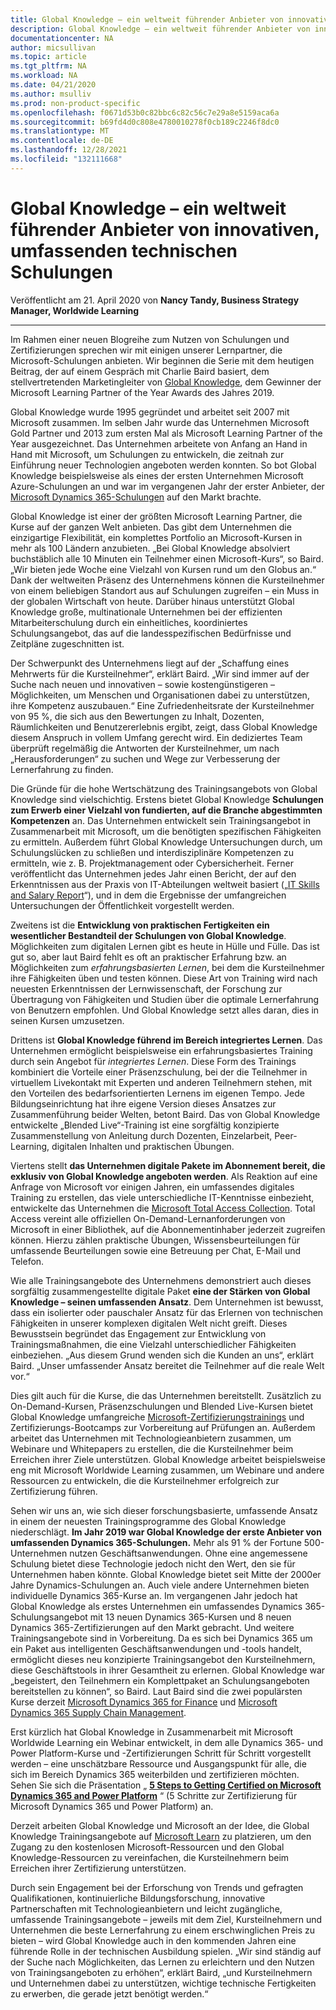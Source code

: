 ```yaml
---
title: Global Knowledge – ein weltweit führender Anbieter von innovativen, umfassenden technischen Schulungen | Microsoft-Dokumentation
description: Global Knowledge – ein weltweit führender Anbieter von innovativen, umfassenden technischen Schulungen
documentationcenter: NA
author: micsullivan
ms.topic: article
ms.tgt_pltfrm: NA
ms.workload: NA
ms.date: 04/21/2020
ms.author: msulliv
ms.prod: non-product-specific
ms.openlocfilehash: f0671d53b0c82bbc6c82c56c7e29a8e5159aca6a
ms.sourcegitcommit: b69fd4d0c808e4780010278f0cb189c2246f8dc0
ms.translationtype: MT
ms.contentlocale: de-DE
ms.lasthandoff: 12/28/2021
ms.locfileid: "132111668"
---
```

# <a name="global-knowledge---a-world-leader-in-innovative-comprehensive-tech-training"></a>Global Knowledge – ein weltweit führender Anbieter von innovativen, umfassenden technischen Schulungen

Veröffentlicht am 21. April 2020 von **Nancy Tandy, Business Strategy Manager, Worldwide Learning**

___

Im Rahmen einer neuen Blogreihe zum Nutzen von Schulungen und Zertifizierungen sprechen wir mit einigen unserer Lernpartner, die Microsoft-Schulungen anbieten. Wir beginnen die Serie mit dem heutigen Beitrag, der auf einem Gespräch mit Charlie Baird basiert, dem stellvertretenden Marketingleiter von [Global Knowledge](https://www.globalknowledge.com/), dem Gewinner der Microsoft Learning Partner of the Year Awards des Jahres 2019.

Global Knowledge wurde 1995 gegründet und arbeitet seit 2007 mit Microsoft zusammen. Im selben Jahr wurde das Unternehmen Microsoft Gold Partner und 2013 zum ersten Mal als Microsoft Learning Partner of the Year ausgezeichnet. Das Unternehmen arbeitete von Anfang an Hand in Hand mit Microsoft, um Schulungen zu entwickeln, die zeitnah zur Einführung neuer Technologien angeboten werden konnten. So bot Global Knowledge beispielsweise als eines der ersten Unternehmen Microsoft Azure-Schulungen an und war im vergangenen Jahr der erster Anbieter, der [Microsoft Dynamics 365-Schulungen](https://www.globalknowledge.com/us-en/training/course-catalog/brands/microsoft/dynamics-365/) auf den Markt brachte.

Global Knowledge ist einer der größten Microsoft Learning Partner, die Kurse auf der ganzen Welt anbieten. Das gibt dem Unternehmen die einzigartige Flexibilität, ein komplettes Portfolio an Microsoft-Kursen in mehr als 100 Ländern anzubieten. „Bei Global Knowledge absolviert buchstäblich alle 10 Minuten ein Teilnehmer einen Microsoft-Kurs“, so Baird. „Wir bieten jede Woche eine Vielzahl von Kursen rund um den Globus an.“ Dank der weltweiten Präsenz des Unternehmens können die Kursteilnehmer von einem beliebigen Standort aus auf Schulungen zugreifen – ein Muss in der globalen Wirtschaft von heute. Darüber hinaus unterstützt Global Knowledge große, multinationale Unternehmen bei der effizienten Mitarbeiterschulung durch ein einheitliches, koordiniertes Schulungsangebot, das auf die landesspezifischen Bedürfnisse und Zeitpläne zugeschnitten ist.

Der Schwerpunkt des Unternehmens liegt auf der „Schaffung eines Mehrwerts für die Kursteilnehmer“, erklärt Baird. „Wir sind immer auf der Suche nach neuen und innovativen – sowie kostengünstigeren – Möglichkeiten, um Menschen und Organisationen dabei zu unterstützen, ihre Kompetenz auszubauen.“ Eine Zufriedenheitsrate der Kursteilnehmer von 95 %, die sich aus den Bewertungen zu Inhalt, Dozenten, Räumlichkeiten und Benutzererlebnis ergibt, zeigt, dass Global Knowledge diesem Anspruch in vollem Umfang gerecht wird. Ein dediziertes Team überprüft regelmäßig die Antworten der Kursteilnehmer, um nach „Herausforderungen“ zu suchen und Wege zur Verbesserung der Lernerfahrung zu finden.

Die Gründe für die hohe Wertschätzung des Trainingsangebots von Global Knowledge sind vielschichtig. Erstens bietet Global Knowledge **Schulungen zum Erwerb einer Vielzahl von fundierten, auf die Branche abgestimmten Kompetenzen** an. Das Unternehmen entwickelt sein Trainingsangebot in Zusammenarbeit mit Microsoft, um die benötigten spezifischen Fähigkeiten zu ermitteln. Außerdem führt Global Knowledge Untersuchungen durch, um Schulungslücken zu schließen und interdisziplinäre Kompetenzen zu ermitteln, wie z. B. Projektmanagement oder Cybersicherheit. Ferner veröffentlicht das Unternehmen jedes Jahr einen Bericht, der auf den Erkenntnissen aus der Praxis von IT-Abteilungen weltweit basiert („[IT Skills and Salary Report](https://www.globalknowledge.com/us-en/content/salary-report/it-skills-and-salary-report/)“), und in dem die Ergebnisse der umfangreichen Untersuchungen der Öffentlichkeit vorgestellt werden.

Zweitens ist die **Entwicklung von praktischen Fertigkeiten ein wesentlicher Bestandteil der Schulungen von Global Knowledge**. Möglichkeiten zum digitalen Lernen gibt es heute in Hülle und Fülle. Das ist gut so, aber laut Baird fehlt es oft an praktischer Erfahrung bzw. an Möglichkeiten zum _erfahrungsbasierten Lernen_, bei dem die Kursteilnehmer ihre Fähigkeiten üben und testen können. Diese Art von Training wird nach neuesten Erkenntnissen der Lernwissenschaft, der Forschung zur Übertragung von Fähigkeiten und Studien über die optimale Lernerfahrung von Benutzern empfohlen. Und Global Knowledge setzt alles daran, dies in seinen Kursen umzusetzen.

Drittens ist **Global Knowledge führend im Bereich integriertes Lernen**. Das Unternehmen ermöglicht beispielsweise ein erfahrungsbasiertes Training durch sein Angebot für _integriertes Lernen_. Diese Form des Trainings kombiniert die Vorteile einer Präsenzschulung, bei der die Teilnehmer in virtuellem Livekontakt mit Experten und anderen Teilnehmern stehen, mit den Vorteilen des bedarfsorientierten Lernens im eigenen Tempo. Jede Bildungseinrichtung hat ihre eigene Version dieses Ansatzes zur Zusammenführung beider Welten, betont Baird. Das von Global Knowledge entwickelte „Blended Live“-Training ist eine sorgfältig konzipierte Zusammenstellung von Anleitung durch Dozenten, Einzelarbeit, Peer-Learning, digitalen Inhalten und praktischen Übungen.

Viertens stellt **das Unternehmen digitale Pakete im Abonnement bereit, die exklusiv von Global Knowledge angeboten werden**. Als Reaktion auf eine Anfrage von Microsoft vor einigen Jahren, ein umfassendes digitales Training zu erstellen, das viele unterschiedliche IT-Kenntnisse einbezieht, entwickelte das Unternehmen die [Microsoft Total Access Collection](https://www.globalknowledge.com/us-en/course/91604/microsoft-total-access-collection/). Total Access vereint alle offiziellen On-Demand-Lernanforderungen von Microsoft in einer Bibliothek, auf die Abonnementinhaber jederzeit zugreifen können. Hierzu zählen praktische Übungen, Wissensbeurteilungen für umfassende Beurteilungen sowie eine Betreuung per Chat, E-Mail und Telefon.

Wie alle Trainingsangebote des Unternehmens demonstriert auch dieses sorgfältig zusammengestellte digitale Paket **eine der Stärken von Global Knowledge – seinen umfassenden Ansatz**. Dem Unternehmen ist bewusst, dass ein isolierter oder pauschaler Ansatz für das Erlernen von technischen Fähigkeiten in unserer komplexen digitalen Welt nicht greift. Dieses Bewusstsein begründet das Engagement zur Entwicklung von Trainingsmaßnahmen, die eine Vielzahl unterschiedlicher Fähigkeiten einbeziehen. „Aus diesem Grund wenden sich die Kunden an uns“, erklärt Baird. „Unser umfassender Ansatz bereitet die Teilnehmer auf die reale Welt vor.“  

Dies gilt auch für die Kurse, die das Unternehmen bereitstellt. Zusätzlich zu On-Demand-Kursen, Präsenzschulungen und Blended Live-Kursen bietet Global Knowledge umfangreiche [Microsoft-Zertifizierungstrainings](https://www.globalknowledge.com/us-en/training/certification-prep/brands/microsoft/) und Zertifizierungs-Bootcamps zur Vorbereitung auf Prüfungen an. Außerdem arbeitet das Unternehmen mit Technologieanbietern zusammen, um Webinare und Whitepapers zu erstellen, die die Kursteilnehmer beim Erreichen ihrer Ziele unterstützen. Global Knowledge arbeitet beispielsweise eng mit Microsoft Worldwide Learning zusammen, um Webinare und andere Ressourcen zu entwickeln, die die Kursteilnehmer erfolgreich zur Zertifizierung führen.  

Sehen wir uns an, wie sich dieser forschungsbasierte, umfassende Ansatz in einem der neuesten Trainingsprogramme des Global Knowledge niederschlägt. **Im Jahr 2019 war Global Knowledge der erste Anbieter von umfassenden Dynamics 365-Schulungen.** Mehr als 91 % der Fortune 500-Unternehmen nutzen Geschäftsanwendungen. Ohne eine angemessene Schulung bietet diese Technologie jedoch nicht den Wert, den sie für Unternehmen haben könnte. Global Knowledge bietet seit Mitte der 2000er Jahre Dynamics-Schulungen an. Auch viele andere Unternehmen bieten individuelle Dynamics 365-Kurse an. Im vergangenen Jahr jedoch hat Global Knowledge als erstes Unternehmen ein umfassendes Dynamics 365-Schulungsangebot mit 13 neuen Dynamics 365-Kursen und 8 neuen Dynamics 365-Zertifizierungen auf den Markt gebracht. Und weitere Trainingsangebote sind in Vorbereitung. Da es sich bei Dynamics 365 um ein Paket aus intelligenten Geschäftsanwendungen und -tools handelt, ermöglicht dieses neu konzipierte Trainingsangebot den Kursteilnehmern, diese Geschäftstools in ihrer Gesamtheit zu erlernen. Global Knowledge war „begeistert, den Teilnehmern ein Komplettpaket an Schulungsangeboten bereitstellen zu können“, so Baird. Laut Baird sind die zwei populärsten Kurse derzeit [Microsoft Dynamics 365 for Finance](https://www.globalknowledge.com/us-en/course/181104/microsoft-dynamics-365-for-finance-mb-310t00/) und [Microsoft Dynamics 365 Supply Chain Management](https://www.globalknowledge.com/us-en/course/181109/microsoft-dynamics-365-supply-chain-management/).

Erst kürzlich hat Global Knowledge in Zusammenarbeit mit Microsoft Worldwide Learning ein Webinar entwickelt, in dem alle Dynamics 365- und Power Platform-Kurse und -Zertifizierungen Schritt für Schritt vorgestellt werden – eine unschätzbare Ressource und Ausgangspunkt für alle, die sich im Bereich Dynamics 365 weiterbilden und zertifizieren möchten. Sehen Sie sich die Präsentation „ **[5 Steps to Getting Certified on Microsoft Dynamics 365 and Power Platform](https://www.globalknowledge.com/us-en/resources/resource-library/recorded-webinar/5-steps-to-getting-certified-on-microsoft-dynamics-365-and-power-platform/)** “ (5 Schritte zur Zertifizierung für Microsoft Dynamics 365 und Power Platform) an.

Derzeit arbeiten Global Knowledge und Microsoft an der Idee, die Global Knowledge Trainingsangebote auf [Microsoft Learn](https://docs.microsoft.com/learn/certifications/browse/?products=dynamics%2Cpower-platform&page=1&wt.mc_id=mim_msl_blg_BlogGK_prm_BlogGK_2020421) zu platzieren, um den Zugang zu den kostenlosen Microsoft-Ressourcen und den Global Knowledge-Ressourcen zu vereinfachen, die Kursteilnehmern beim Erreichen ihrer Zertifizierung unterstützen.

Durch sein Engagement bei der Erforschung von Trends und gefragten Qualifikationen, kontinuierliche Bildungsforschung, innovative Partnerschaften mit Technologieanbietern und leicht zugängliche, umfassende Trainingsangebote – jeweils mit dem Ziel, Kursteilnehmern und Unternehmen die beste Lernerfahrung zu einem erschwinglichen Preis zu bieten – wird Global Knowledge auch in den kommenden Jahren eine führende Rolle in der technischen Ausbildung spielen. „Wir sind ständig auf der Suche nach Möglichkeiten, das Lernen zu erleichtern und den Nutzen von Trainingsangeboten zu erhöhen“, erklärt Baird, „und Kursteilnehmern und Unternehmen dabei zu unterstützen, wichtige technische Fertigkeiten zu erwerben, die gerade jetzt benötigt werden.“

